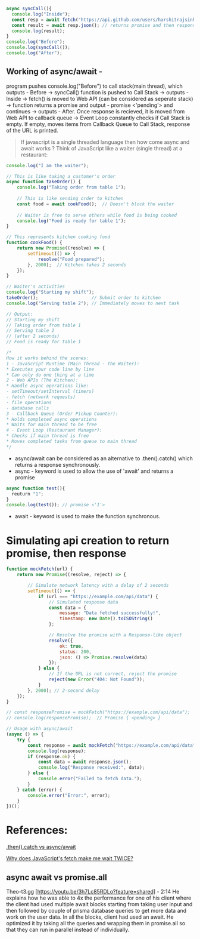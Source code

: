 ```javascript
async syncCall(){
  console.log("Inside");
  const resp = await fetch("https://api.github.com/users/harshitrajsinha"); // returns promise and then response = headers and body stream in resp variable
  const result = await resp.json(); // returns promise and then response in JSON format
  console.log(result);
}
console.log("Before");
console.log(syncCall());
console.log("After");
```
## Working of async/await -
program pushes console.log("Before") to call stack(main thread), which outputs - Before -> syncCall() function is pushed to Call Stack -> outputs - Inside -> fetch() is moved to Web API (can be considered as seperate stack) -> function returns a promise and output - promise <'pending'> and continues -> outputs - After. Once response is recieved, it is moved from Web API to callback queue -> Event Loop constantly checks if Call Stack is empty. If empty, moves items from Callback Queue to Call Stack, response of the URL is printed.

> If javascript is a single threaded language then how come async and await works ? Think of JavaScript like a waiter (single thread) at a restaurant:
> 
```javascript
console.log("I am the waiter");

// This is like taking a customer's order
async function takeOrder() {
    console.log("Taking order from table 1");
    
    // This is like sending order to kitchen
    const food = await cookFood();  // Doesn't block the waiter
    
    // Waiter is free to serve others while food is being cooked
    console.log("Food is ready for table 1");
}

// This represents kitchen cooking food
function cookFood() {
    return new Promise((resolve) => {
        setTimeout(() => {
            resolve("Food prepared");
        }, 2000);  // Kitchen takes 2 seconds
    });
}

// Waiter's activities
console.log("Starting my shift");
takeOrder();                    // Submit order to kitchen
console.log("Serving table 2"); // Immediately moves to next task

// Output:
// Starting my shift
// Taking order from table 1
// Serving table 2
// (after 2 seconds)
// Food is ready for table 1

/*
How it works behind the scenes:
1 - JavaScript Runtime (Main Thread - The Waiter):
* Executes your code line by line
* Can only do one thing at a time
2 - Web APIs (The Kitchen):
* Handle async operations like:
- setTimeout/setInterval (timers)
- fetch (network requests)
- file operations
- database calls
3 - Callback Queue (Order Pickup Counter):
* Holds completed async operations
* Waits for main thread to be free
4 - Event Loop (Restaurant Manager):
* Checks if main thread is free
* Moves completed tasks from queue to main thread
*/
```


* async/await can be considered as an alternative to .then().catch() which returns a response synchronously.
* async - keyword is used to allow the use of 'await' and returns a promise
```javascript
async function test(){
  reuturn "1";
}
console.log(test()); // promise <'1'>
```
* await - keyword is used to make the function synchronous.

# Simulating api creation to return promise, then response
```javascript
function mockFetch(url) {
    return new Promise((resolve, reject) => {

        // Simulate network latency with a delay of 2 seconds
        setTimeout(() => {
            if (url === "https://example.com/api/data") {
                // Simulated response data
                const data = {
                    message: "Data fetched successfully!",
                    timestamp: new Date().toISOString()
                };

                // Resolve the promise with a Response-like object
                resolve({
                    ok: true,
                    status: 200,
                    json: () => Promise.resolve(data)
                });
            } else {
                // If the URL is not correct, reject the promise
                reject(new Error("404: Not Found"));
            }
        }, 2000); // 2-second delay
    });
}

// const responsePromise = mockFetch("https://example.com/api/data");
// console.log(responsePromise);  // Promise { <pending> }

// Usage with async/await
(async () => {
    try {
        const response = await mockFetch("https://example.com/api/data");
        console.log(response);
        if (response.ok) {
            const data = await response.json();
            console.log("Response received:", data);
        } else {
            console.error("Failed to fetch data.");
        }
    } catch (error) {
        console.error("Error:", error);
    }
})();
```

# References:
[.then().catch vs async/await](https://www.youtube.com/watch?v=li7FzDHYZpc)

[Why does JavaScript's fetch make me wait TWICE?](https://youtu.be/Ki64Cnyf_cA?si=WH_mUGn8sy3QsBTh)

## async await vs promise.all
Theo-t3.gg [https://youtu.be/3h7Lc85RDLo?feature=shared] - 2:14
He explains how he was able to 4x the performance for one of his client where the client had used multiple await blocks starting from taking user input and then followed by couple of prisma database queries to get more data and work on the user data. In all the blocks, client had used an await. He optimized it by taking all the queries and wrapping them in promise.all so that they can run in parallel instead of individually.
